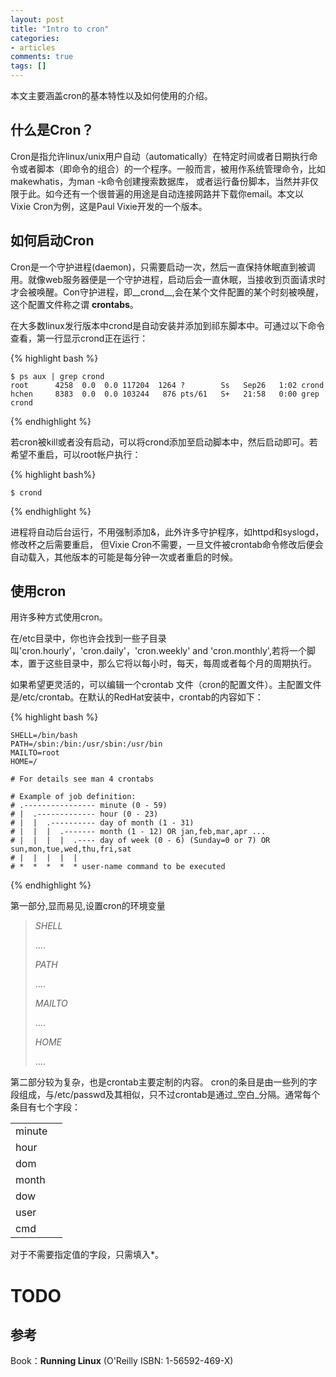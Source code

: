 ```yaml
---
layout: post
title: "Intro to cron"
categories:
- articles
comments: true
tags: []
---
```



本文主要涵盖cron的基本特性以及如何使用的介绍。

什么是Cron？
-----------
Cron是指允许linux/unix用户自动（automatically）在特定时间或者日期执行命令或者脚本（即命令的组合）的一个程序。一般而言，被用作系统管理命令，比如makewhatis，为man -k命令创建搜索数据库， 或者运行备份脚本，当然并非仅限于此。如今还有一个很普遍的用途是自动连接网路并下载你email。本文以 Vixie Cron为例，这是Paul Vixie开发的一个版本。

如何启动Cron
-----------
Cron是一个守护进程(daemon)，只需要启动一次，然后一直保持休眠直到被调用。就像web服务器便是一个守护进程，启动后会一直休眠，当接收到页面请求时才会被唤醒。Con守护进程，即__crond__,会在某个文件配置的某个时刻被唤醒，这个配置文件称之谓 __crontabs__。

在大多数linux发行版本中crond是自动安装并添加到祁东脚本中。可通过以下命令查看，第一行显示crond正在运行：

{% highlight bash %}

	$ ps aux | grep crond
	root      4258  0.0  0.0 117204  1264 ?        Ss   Sep26   1:02 crond
	hchen     8383  0.0  0.0 103244   876 pts/61   S+   21:58   0:00 grep crond

{% endhighlight %}


若cron被kill或者没有启动，可以将crond添加至启动脚本中，然后启动即可。若希望不重启，可以root帐户执行：

{% highlight bash%}

	$ crond

{% endhighlight %}

进程将自动后台运行，不用强制添加&，此外许多守护程序，如httpd和syslogd，修改杯之后需要重启， 但Vixie Cron不需要，一旦文件被crontab命令修改后便会自动载入，其他版本的可能是每分钟一次或者重启的时候。


使用cron
--------
用许多种方式使用cron。

在/etc目录中，你也许会找到一些子目录叫'cron.hourly'，'cron.daily'，'cron.weekly' and 'cron.monthly',若将一个脚本，置于这些目录中，那么它将以每小时，每天，每周或者每个月的周期执行。

如果希望更灵活的，可以编辑一个crontab 文件（cron的配置文件）。主配置文件是/etc/crontab。在默认的RedHat安装中，crontab的内容如下：

{% highlight bash %}

	SHELL=/bin/bash
	PATH=/sbin:/bin:/usr/sbin:/usr/bin
	MAILTO=root
	HOME=/
	
	# For details see man 4 crontabs
	
	# Example of job definition:
	# .---------------- minute (0 - 59)
	# |  .------------- hour (0 - 23)
	# |  |  .---------- day of month (1 - 31)
	# |  |  |  .------- month (1 - 12) OR jan,feb,mar,apr ...
	# |  |  |  |  .---- day of week (0 - 6) (Sunday=0 or 7) OR sun,mon,tue,wed,thu,fri,sat
	# |  |  |  |  |
	# *  *  *  *  * user-name command to be executed

{% endhighlight %}

第一部分,显而易见,设置cron的环境变量

> _SHELL_ <p>....</p>
> 
> _PATH_ <p>....</p>
> 
> _MAILTO_ <p>....</p>
>
> _HOME_ <p>....</p>
> 

第二部分较为复杂，也是crontab主要定制的内容。
cron的条目是由一些列的字段组成，与/etc/passwd及其相似，只不过crontab是通过_空白_分隔。通常每个条目有七个字段：

<table>
<thead></thead>
<tbody>
<tr><td> minute </td><td></td></tr>
<tr><td> hour </td><td></td></tr>
<tr><td> dom </td><td></td></tr>
<tr><td> month </td><td></td></tr>
<tr><td> dow </td><td></td></tr>
<tr><td> user </td><td></td></tr>
<tr><td> cmd </td><td></td></tr>
</tbody>
</table>


对于不需要指定值的字段，只需填入*。

TODO
====

参考
---
Book：__Running Linux__ (O'Reilly ISBN: 1-56592-469-X)